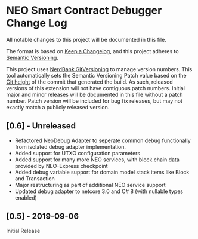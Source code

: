 # NEO Smart Contract Debugger Change Log

All notable changes to this project will be documented in this file.

The format is based on [Keep a Changelog](https://keepachangelog.com/en/1.0.0/),
and this project adheres to [Semantic Versioning](https://semver.org/spec/v2.0.0.html).

This project uses [NerdBank.GitVersioning](https://github.com/AArnott/Nerdbank.GitVersioning)
to manage version numbers. This tool automatically sets the Semantic Versioning Patch
value based on the [Git height](https://github.com/AArnott/Nerdbank.GitVersioning#what-is-git-height)
of the commit that generated the build. As such, released versions of this extension
will not have contiguous patch numbers. Initial major and minor releases will be documented
in this file without a patch number. Patch version will be included for bug fix releases, but
may not exactly match a publicly released version.

## [0.6] - Unreleased

- Refactored NeoDebug Adapter to seperate common debug functionally from isolated debug
  adapter implementation.
- Added support for UTXO configuration parameters
- Added support for many more NEO services, with block chain data provided by
  NEO-Express checkpoint
- Added debug variable support for domain model stack items like Block and Transaction
- Major restructuring as part of additional NEO service support
- Updated debug adapter to netcore 3.0 and C# 8 (with nullable types enabled)

## [0.5] - 2019-09-06

Initial Release
